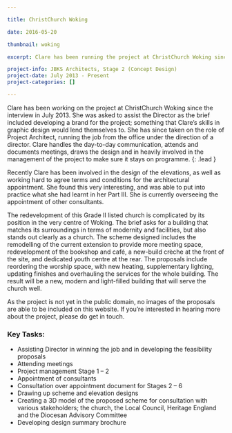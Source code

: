 ```yaml
---

title: ChristChurch Woking

date: 2016-05-20

thumbnail: woking

excerpt: Clare has been running the project at ChristChurch Woking since July 2013, initially assisting a director and then taking on more responsibility since qualifying. The project is currently in Stage 2 Concept Design

project-info: JBKS Architects, Stage 2 (Concept Design)
project-date: July 2013 - Present
project-categories: []

---
```



Clare has been working on the project at ChristChurch Woking since the interview in July 2013. She was asked to assist the Director as the brief included developing a brand for the project; something that Clare’s skills in graphic design would lend themselves to. She has since taken on the role of Project Architect, running the job from the office under the direction of a director. Clare handles the day-to-day communication, attends and documents meetings, draws the design and in heavily involved in the management of the project to make sure it stays on programme.
{: .lead }

Recently Clare has been involved in the design of the elevations, as well as working hard to agree terms and conditions for the architectural appointment. She found this very interesting, and was able to put into practice what she had learnt in her Part III. She is currently overseeing the appointment of other consultants. 

The redevelopment of this Grade II listed church is complicated by its position in the very centre of Woking. The brief asks for a building that matches its surroundings in terms of modernity and facilities, but also stands out clearly as a church. The scheme designed includes the remodelling of the current extension to provide more meeting space, redevelopment of the bookshop and café, a new-build crèche at the front of the site, and dedicated youth centre at the rear. The proposals include reordering the worship space, with new heating, supplementary lighting, updating finishes and overhauling the services for the whole building. The result will be a new, modern and light-filled building that will serve the church well. 

As the project is not yet in the public domain, no images of the proposals are able to be included on this website. If you’re interested in hearing more about the project, please do get in touch. 

### Key Tasks:

- Assisting Director in winning the job and in developing the feasibility proposals
- Attending meetings
- Project management Stage 1 – 2
- Appointment of consultants
- Consultation over appointment document for Stages 2 – 6
- Drawing up scheme and elevation designs
- Creating a 3D model of the proposed scheme for consultation with various stakeholders; the church, the Local Council, Heritage England and the Diocesan Advisory Committee
- Developing design summary brochure
